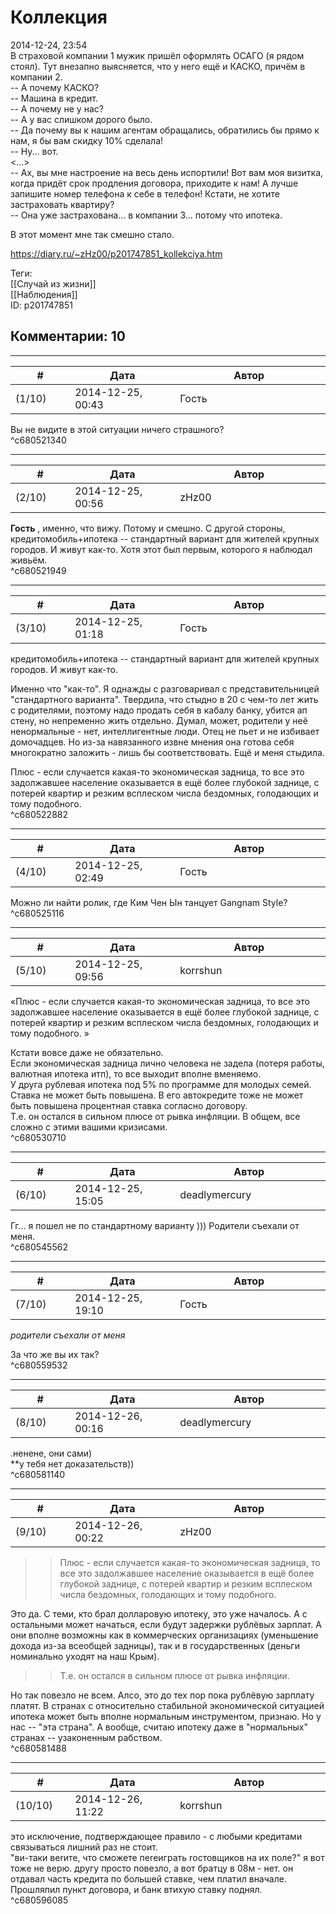 Коллекция
=========

  
2014-12-24, 23:54  
 В страховой компании 1 мужик пришёл оформлять ОСАГО (я рядом стоял). Тут внезапно выясняется, что у него ещё и КАСКО, причём в компании 2.   
 -- А почему КАСКО?   
 -- Машина в кредит.   
 -- А почему не у нас?   
 -- А у вас слишком дорого было.   
 -- Да почему вы к нашим агентам обращались, обратились бы прямо к нам, я бы вам скидку 10% сделала!   
 -- Ну... вот.   
 <...>   
 -- Ах, вы мне настроение на весь день испортили! Вот вам моя визитка, когда придёт срок продления договора, приходите к нам! А лучше запишите номер телефона к себе в телефон! Кстати, не хотите застраховать квартиру?   
 -- Она уже застрахована... в компании 3... потому что ипотека.   
   
 В этот момент мне так смешно стало.   
  
<https://diary.ru/~zHz00/p201747851_kollekciya.htm>  
  
Теги:  
[[Случай из жизни]]  
[[Наблюдения]]  
ID: p201747851  


Комментарии: 10
---------------

  


---



|         #         |              Дата              |                     Автор                     |           ID           |
| --- | --- | --- | --- |
| (1/10) | 2014-12-25, 00:43 | Гость | c680521340 |

  
 Вы не видите в этой ситуации ничего страшного?   
 ^c680521340

---



|         #         |              Дата              |                     Автор                     |           ID           |
| --- | --- | --- | --- |
| (2/10) | 2014-12-25, 00:56 | zHz00 | c680521949 |

  
  **Гость**  , именно, что вижу. Потому и смешно. С другой стороны, кредитомобиль+ипотека -- стандартный вариант для жителей крупных городов. И живут как-то. Хотя этот был первым, которого я наблюдал живьём.   
 ^c680521949

---



|         #         |              Дата              |                     Автор                     |           ID           |
| --- | --- | --- | --- |
| (3/10) | 2014-12-25, 01:18 | Гость | c680522882 |

  
  кредитомобиль+ипотека -- стандартный вариант для жителей крупных городов. И живут как-то.    
   
 Именно что "как-то". Я однажды с разговаривал с представительницей "стандартного варианта". Твердила, что стыдно в 20 с чем-то лет жить с родителями, поэтому надо продать себя в кабалу банку, убится ап стену, но непременно жить отдельно. Думал, может, родители у неё ненормальные - нет, интеллигентные люди. Отец не пьет и не избивает домочадцев. Но из-за навязанного извне мнения она готова себя многократно заложить - лишь бы соответствовать. Ещё и меня стыдила.   
   
 Плюс - если случается какая-то экономическая задница, то все это задолжавшее население оказывается в ещё более глубокой заднице, с потерей квартир и резким всплеском числа бездомных, голодающих и тому подобного.   
 ^c680522882

---



|         #         |              Дата              |                     Автор                     |           ID           |
| --- | --- | --- | --- |
| (4/10) | 2014-12-25, 02:49 | Гость | c680525116 |

  
 Можно ли найти ролик, где Ким Чен Ын танцует Gangnam Style?   
 ^c680525116

---



|         #         |              Дата              |                     Автор                     |           ID           |
| --- | --- | --- | --- |
| (5/10) | 2014-12-25, 09:56 | korrshun | c680530710 |

  
 «Плюс - если случается какая-то экономическая задница, то все это задолжавшее население оказывается в ещё более глубокой заднице, с потерей квартир и резким всплеском числа бездомных, голодающих и тому подобного. »   
   
 Кстати вовсе даже не обязательно.   
 Если экономическая задница лично человека не задела (потеря работы, валютная ипотека итп), то все выходит вполне вменяемо.   
 У друга рублевая ипотека под 5% по программе для молодых семей. Ставка не может быть повышена. В его автокредите тоже не может быть повышена процентная ставка согласно договору.   
 Т.е. он остался в сильном плюсе от рывка инфляции. В общем, все сложно с этими вашими кризисами.   
 ^c680530710

---



|         #         |              Дата              |                     Автор                     |           ID           |
| --- | --- | --- | --- |
| (6/10) | 2014-12-25, 15:05 | deadlymercury | c680545562 |

  
 Гг... я пошел не по стандартному варианту ))) Родители съехали от меня.   
 ^c680545562

---



|         #         |              Дата              |                     Автор                     |           ID           |
| --- | --- | --- | --- |
| (7/10) | 2014-12-25, 19:10 | Гость | c680559532 |

  
  *родители съехали от меня*    
   
 За что же вы их так?   
 ^c680559532

---



|         #         |              Дата              |                     Автор                     |           ID           |
| --- | --- | --- | --- |
| (8/10) | 2014-12-26, 00:16 | deadlymercury | c680581140 |

  
 .ненене, они сами)   
 \*\*у тебя нет доказательств))   
 ^c680581140

---



|         #         |              Дата              |                     Автор                     |           ID           |
| --- | --- | --- | --- |
| (9/10) | 2014-12-26, 00:22 | zHz00 | c680581488 |

  
 >>Плюс - если случается какая-то экономическая задница, то все это задолжавшее население оказывается в ещё более глубокой заднице, с потерей квартир и резким всплеском числа бездомных, голодающих и тому подобного.   
   
 Это да. С теми, кто брал долларовую ипотеку, это уже началось. А с остальными может начаться, если будут задержки рублёвых зарплат. А они вполне возможны как в коммерческих организациях (уменьшение дохода из-за всеобщей задницы), так и в государственных (деньги номинально уходят на наш Крым).   
   
 >>Т.е. он остался в сильном плюсе от рывка инфляции.   
   
 Но так повезло не всем. Алсо, это до тех пор пока рублёвую зарплату платят. В странах с относительно стабильной экономической ситуацией ипотека может быть вполне нормальным инструментом, признаю. Но у нас -- "эта страна". А вообще, считаю ипотеку даже в "нормальных" странах -- узаконенным рабством.   
 ^c680581488

---



|         #         |              Дата              |                     Автор                     |           ID           |
| --- | --- | --- | --- |
| (10/10) | 2014-12-26, 11:22 | korrshun | c680596085 |

  
 это исключение, подтверждающее правило - с любыми кредитами связываться лишний раз не стоит.   
 "ви-таки веrите, что сможете пеrеиграть rостовщиков на их поле?" я вот тоже не верю. другу просто повезло, а вот братцу в 08м - нет. он отдавал часть кредита по большей ставке, чем платил вначале. Прошляпил пункт договора, и банк втихую ставку поднял.   
 ^c680596085